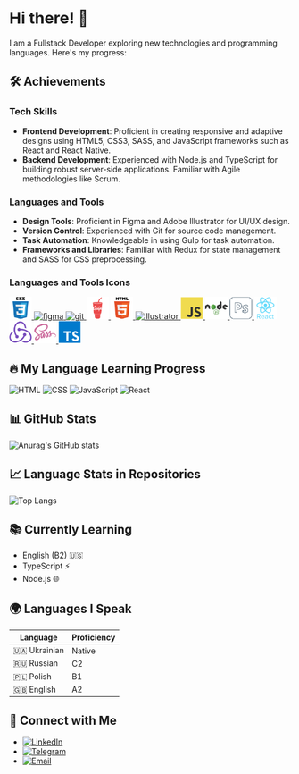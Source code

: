 # Hi there! 👋

I am a Fullstack Developer exploring new technologies and programming languages. Here's my progress:

<!--
## 🛠️ Tech Skills

<div style="display: flex; flex-wrap: wrap;">

<div style="flex: 1; min-width: 200px;">
### Frontend
- HTML5/CSS3/SASS
- JavaScript
- React
- React Native
- Redux
- Bootstrap
- Responsive/Adaptive Design
- GULP

</div>

<div style="flex: 1; min-width: 200px;">

### Backend
- Node.js
- TypeScript
- HTTP response
- Scrum, Agile, GTD

</div>

</div> -->

## 🛠️ Achievements

### Tech Skills

- **Frontend Development**: Proficient in creating responsive and adaptive designs using HTML5, CSS3, SASS, and JavaScript frameworks such as React and React Native.
- **Backend Development**: Experienced with Node.js and TypeScript for building robust server-side applications. Familiar with Agile methodologies like Scrum.

### Languages and Tools

- **Design Tools**: Proficient in Figma and Adobe Illustrator for UI/UX design.
- **Version Control**: Experienced with Git for source code management.
- **Task Automation**: Knowledgeable in using Gulp for task automation.
- **Frameworks and Libraries**: Familiar with Redux for state management and SASS for CSS preprocessing.

### Languages and Tools Icons

<p align="left">
  <a href="https://www.w3schools.com/css/" target="_blank" rel="noreferrer"> <img src="https://raw.githubusercontent.com/devicons/devicon/master/icons/css3/css3-original-wordmark.svg" alt="css3" width="40" height="40"/> </a>
  <a href="https://www.figma.com/" target="_blank" rel="noreferrer"> <img src="https://www.vectorlogo.zone/logos/figma/figma-icon.svg" alt="figma" width="40" height="40"/> </a>
  <a href="https://git-scm.com/" target="_blank" rel="noreferrer"> <img src="https://www.vectorlogo.zone/logos/git-scm/git-scm-icon.svg" alt="git" width="40" height="40"/> </a>
  <a href="https://gulpjs.com" target="_blank" rel="noreferrer"> <img src="https://raw.githubusercontent.com/devicons/devicon/master/icons/gulp/gulp-plain.svg" alt="gulp" width="40" height="40"/> </a>
  <a href="https://www.w3.org/html/" target="_blank" rel="noreferrer"> <img src="https://raw.githubusercontent.com/devicons/devicon/master/icons/html5/html5-original-wordmark.svg" alt="html5" width="40" height="40"/> </a>
  <a href="https://www.adobe.com/in/products/illustrator.html" target="_blank" rel="noreferrer"> <img src="https://www.vectorlogo.zone/logos/adobe_illustrator/adobe_illustrator-icon.svg" alt="illustrator" width="40" height="40"/> </a>
  <a href="https://developer.mozilla.org/en-US/docs/Web/JavaScript" target="_blank" rel="noreferrer"> <img src="https://raw.githubusercontent.com/devicons/devicon/master/icons/javascript/javascript-original.svg" alt="javascript" width="40" height="40"/> </a>
  <a href="https://nodejs.org" target="_blank" rel="noreferrer"> <img src="https://raw.githubusercontent.com/devicons/devicon/master/icons/nodejs/nodejs-original-wordmark.svg" alt="nodejs" width="40" height="40"/> </a>
  <a href="https://www.photoshop.com/en" target="_blank" rel="noreferrer"> <img src="https://raw.githubusercontent.com/devicons/devicon/master/icons/photoshop/photoshop-line.svg" alt="photoshop" width="40" height="40"/> </a>
  <a href="https://reactjs.org/" target="_blank" rel="noreferrer"> <img src="https://raw.githubusercontent.com/devicons/devicon/master/icons/react/react-original-wordmark.svg" alt="react" width="40" height="40"/> </a>
  <a href="https://redux.js.org" target="_blank" rel="noreferrer"> <img src="https://raw.githubusercontent.com/devicons/devicon/master/icons/redux/redux-original.svg" alt="redux" width="40" height="40"/> </a>
  <a href="https://sass-lang.com" target="_blank" rel="noreferrer"> <img src="https://raw.githubusercontent.com/devicons/devicon/master/icons/sass/sass-original.svg" alt="sass" width="40" height="40"/> </a>
  <a href="https://www.typescriptlang.org/" target="_blank" rel="noreferrer"> <img src="https://raw.githubusercontent.com/devicons/devicon/master/icons/typescript/typescript-original.svg" alt="typescript" width="40" height="40"/> </a>
</p>

## 🔥 My Language Learning Progress

![HTML](https://img.shields.io/badge/HTML-90%25-brightgreen)
![CSS](https://img.shields.io/badge/CSS-85%25-brightgreen)
![JavaScript](https://img.shields.io/badge/JavaScript-80%25-yellow)
![React](https://img.shields.io/badge/React-70%25-yellowgreen)

## 📊 GitHub Stats

![Anurag's GitHub stats](https://github-readme-stats.vercel.app/api?username=remezovskyi2508&show_icons=true&theme=radical)

## 📈 Language Stats in Repositories

![Top Langs](https://github-readme-stats.vercel.app/api/top-langs/?username=remezovskyi2508&layout=compact&theme=radical)

## 📚 Currently Learning

- English (B2) :us:
- TypeScript ⚡
- Node.js 🌐

## 🌍 Languages I Speak

| Language     | Proficiency |
| ------------ | ----------- |
| 🇺🇦 Ukrainian | Native      |
| 🇷🇺 Russian   | C2          |
| 🇵🇱 Polish    | B1          |
| 🇬🇧 English   | A2          |

## 📱 Connect with Me

- [![LinkedIn](https://img.shields.io/badge/LinkedIn-0077B5?style=for-the-badge&logo=linkedin&logoColor=white)](http://www.linkedin.com/in/anton-remezovskyi-852765210)
- [![Telegram](https://img.shields.io/badge/Telegram-26A5E4?style=for-the-badge&logo=telegram&logoColor=white)](https://t.me/Bonkada)
- [![Email](https://img.shields.io/badge/Email-D14836?style=for-the-badge&logo=gmail&logoColor=white)](mailto:antonremezovskyi@gmail.com)
